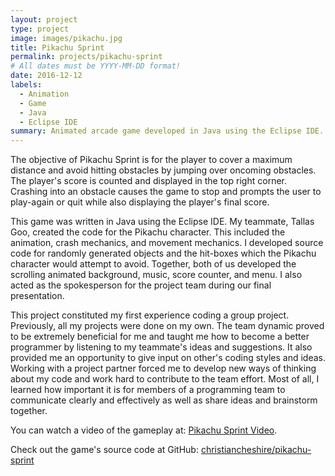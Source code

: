 ```yaml
---
layout: project
type: project
image: images/pikachu.jpg
title: Pikachu Sprint
permalink: projects/pikachu-sprint
# All dates must be YYYY-MM-DD format!
date: 2016-12-12
labels:
  - Animation
  - Game
  - Java
  - Eclipse IDE
summary: Animated arcade game developed in Java using the Eclipse IDE. Final project for my introductory Computer Science course at University of Hawaii - Manoa.
---
```

The objective of Pikachu Sprint is for the player to cover a maximum distance and avoid hitting obstacles by jumping over oncoming obstacles. The player's score is counted and displayed in the top right corner. Crashing into an obstacle causes the game to stop and prompts the user to play-again or quit while also displaying the player's final score. 

This game was written in Java using the Eclipse IDE. My teammate, Tallas Goo, created the code for the Pikachu character. This included the animation, crash mechanics, and movement mechanics. I developed source code for randomly generated objects and the hit-boxes which the Pikachu character would attempt to avoid. Together, both of us developed the scrolling animated background, music, score counter, and menu. I also acted as the spokesperson for the project team during our final presentation. 

This project constituted my first experience coding a group project. Previously, all my projects were done on my own. The team dynamic proved to be extremely beneficial for me and taught me how to become a better programmer by listening to my teammate's ideas and suggestions. It also provided me an opportunity to give input on other's coding styles and ideas. Working with a project partner forced me to develop new ways of thinking about my code and work hard to contribute to the team effort. Most of all, I learned how important it is for members of a programming team to communicate clearly and effectively as well as share ideas and brainstorm together.

You can watch a video of the gameplay at: [Pikachu Sprint Video](https://www.youtube.com/watch?v=cxXJ3wstaiM).

Check out the game's source code at GitHub: <a href="https://github.com/christiancheshire/pikachu-sprint"><i class="large github icon"></i>christiancheshire/pikachu-sprint</a>



